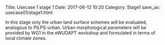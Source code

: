Title: Usecase 1 stage 1
Date: 2017-06-12 10:20
Category: Stage1
save_as: usecase01/stage1.html

In this stage only the urban land surface schemes will be evaluated, analogous to PILPS-urban.
Urban  morphological  parameters  will  be  provided  by  WG1  in  the eWUDAPT workshop and formulated in terms of local climate zones.
